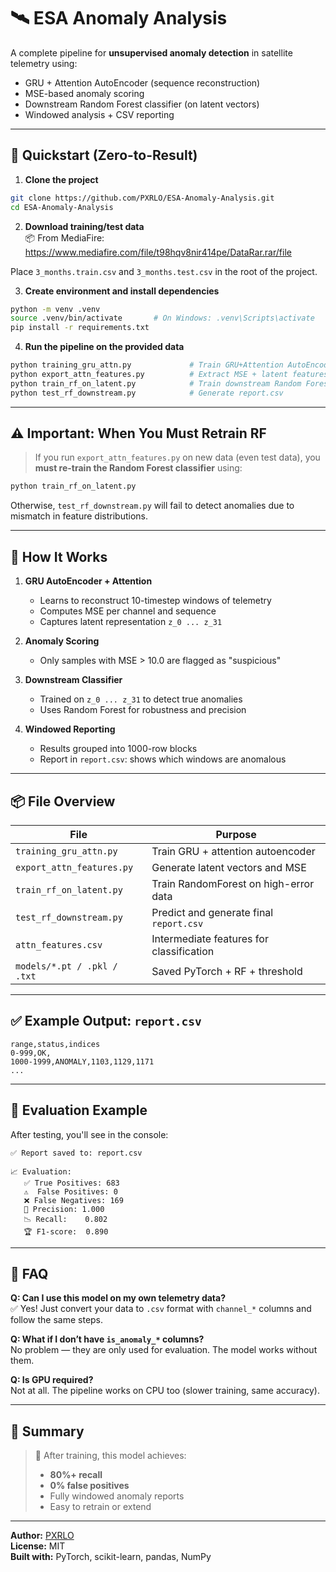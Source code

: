 # 🛰️ ESA Anomaly Analysis

A complete pipeline for **unsupervised anomaly detection** in satellite telemetry using:
- GRU + Attention AutoEncoder (sequence reconstruction)
- MSE-based anomaly scoring
- Downstream Random Forest classifier (on latent vectors)
- Windowed analysis + CSV reporting

---

## 🔧 Quickstart (Zero-to-Result)

1. **Clone the project**
```bash
git clone https://github.com/PXRLO/ESA-Anomaly-Analysis.git
cd ESA-Anomaly-Analysis
```

2. **Download training/test data**  
📦 From MediaFire:  
https://www.mediafire.com/file/t98hqv8nir414pe/DataRar.rar/file

Place `3_months.train.csv` and `3_months.test.csv` in the root of the project.

3. **Create environment and install dependencies**
```bash
python -m venv .venv
source .venv/bin/activate       # On Windows: .venv\Scripts\activate
pip install -r requirements.txt
```

4. **Run the pipeline on the provided data**
```bash
python training_gru_attn.py             # Train GRU+Attention AutoEncoder
python export_attn_features.py          # Extract MSE + latent features
python train_rf_on_latent.py            # Train downstream Random Forest
python test_rf_downstream.py            # Generate report.csv
```

---

## ⚠️ Important: When You Must Retrain RF

> If you run `export_attn_features.py` on new data (even test data), you **must re-train the Random Forest classifier** using:

```bash
python train_rf_on_latent.py
```

Otherwise, `test_rf_downstream.py` will fail to detect anomalies due to mismatch in feature distributions.

---

## 🧠 How It Works

1. **GRU AutoEncoder + Attention**
   - Learns to reconstruct 10-timestep windows of telemetry
   - Computes MSE per channel and sequence
   - Captures latent representation `z_0 ... z_31`

2. **Anomaly Scoring**
   - Only samples with MSE > 10.0 are flagged as "suspicious"

3. **Downstream Classifier**
   - Trained on `z_0 ... z_31` to detect true anomalies
   - Uses Random Forest for robustness and precision

4. **Windowed Reporting**
   - Results grouped into 1000-row blocks
   - Report in `report.csv`: shows which windows are anomalous

---

## 📦 File Overview

| File                        | Purpose                                 |
|-----------------------------|------------------------------------------|
| `training_gru_attn.py`      | Train GRU + attention autoencoder       |
| `export_attn_features.py`   | Generate latent vectors and MSE         |
| `train_rf_on_latent.py`     | Train RandomForest on high-error data   |
| `test_rf_downstream.py`     | Predict and generate final `report.csv` |
| `attn_features.csv`         | Intermediate features for classification |
| `models/*.pt / .pkl / .txt` | Saved PyTorch + RF + threshold           |

---

## ✅ Example Output: `report.csv`

```csv
range,status,indices
0-999,OK,
1000-1999,ANOMALY,1103,1129,1171
...
```

---

## 🧪 Evaluation Example

After testing, you'll see in the console:

```
✅ Report saved to: report.csv

📈 Evaluation:
   ✅ True Positives: 683
   ⚠️  False Positives: 0
   ❌ False Negatives: 169
   🎯 Precision: 1.000
   📉 Recall:    0.802
   🏆 F1-score:  0.890
```

---

## 🙋 FAQ

**Q: Can I use this model on my own telemetry data?**  
✅ Yes! Just convert your data to `.csv` format with `channel_*` columns and follow the same steps.

**Q: What if I don’t have `is_anomaly_*` columns?**  
No problem — they are only used for evaluation. The model works without them.

**Q: Is GPU required?**  
Not at all. The pipeline works on CPU too (slower training, same accuracy).

---

## 🏁 Summary

> 🎉 After training, this model achieves:
> - **80%+ recall**
> - **0% false positives**
> - Fully windowed anomaly reports
> - Easy to retrain or extend

---

**Author:** [PXRLO](https://github.com/PXRLO)  
**License:** MIT  
**Built with:** PyTorch, scikit-learn, pandas, NumPy  
